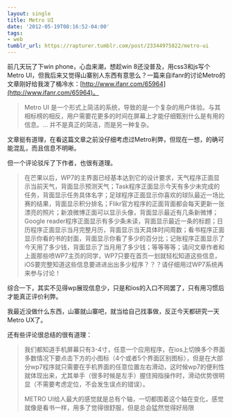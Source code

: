 ```yaml
---
layout: single
title: Metro UI
date: '2012-05-19T08:16:52-04:00'
tags:
- web
tumblr_url: https://rapturer.tumblr.com/post/23344975822/metro-ui
---
```

前几天玩了下win phone，心血来潮，想趁win 8还没普及，用css3和js写个Metro UI，但我后来又觉得山寨别人东西有意思么？一篇来自ifanr的讨论Metro的文章刚好给我泼了桶冷水：[http://www.ifanr.com/65964](http://www.ifanr.com/65964)。

> Metro UI 是一个形式上简洁的系统，导致的是一个复杂的用户体验。与其相标榜的相反，用户需要花更多的时间在屏幕上才能仔细甄别什么是有用的信息。… 并不是真正的简洁，而是另一种复杂。

文章挺有道理，在看这篇文章之前没仔细考虑过Metro利弊，但现在一想，的确可能混乱，而且信息不明晰。

但一个评论驳斥了下作者，也很有道理。

> 在芒果以后，WP7的主界面已经基本达到它的设计要求，天气程序正面显示当前天气，背面显示预测天气；Task程序正面显示今天有多少未完成的任务，背面显示任务具体名字；足球程序正面显示你喜欢的球队最近一场比赛的结果，背面显示积分排名；Flikr官方程序的正面背面都会每天更新一张漂亮的照片；新浪微博正面可以显示头像，背面显示最近有几条新微博；Google reader程序正面显示有多少条未读，背面显示最近一条的标题；日历程序正面显示当月完整月历，背面显示当天具体时间周数；看书程序正面显示你看的书的封面，背面显示你看了多少的百分比；记账程序正面显示了今天用了多少钱，背面显示了当月用了多少钱；等等等等；请问文章作者和上面那些喷WP7主页的同学，WP7只要在首页一划就轻松知道这些信息，iOS要完整知道这些信息要进进出出多少程序？？？请仔细用过WP7系统再来参与讨论！

综合一下，其实不见得wp展现信息少，只是和ios的入口不同罢了，只有用习惯后才能真正评价利弊。

我最近没做什么东西，山寨就山寨吧，就当给自己找事做，反正今天都研究一天Metro UX了。

还有些评论很总结的很有道理：

> 我们都知道手机屏幕只有3-4寸，任意一个应用程序，在ios上切换多个界面多数情况下要点击下方的小图标（4个或者5个界面区别图标），但是在大部分wp7程序就只需要在手机界面的任意位置左右滑动，这时候wp7的便利性就体现出来，尤其单手（很多时候是左手）握住拇指操作时，滑动优势很明显（不需要考虑定位，不会发生误点的错误）。
> 
> METRO UI给人最大的感觉就是总有个轴，一切都围着这个轴在变化，感觉就像是看书一样，用多了觉得很舒服，但是总会猛然觉得好局限

